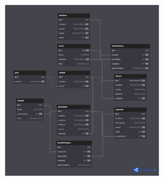 <img src="diagramaBd.png">

<style>
    img {
        display: flex;
        align-items: center;
        text-align: center;
    }
</style>